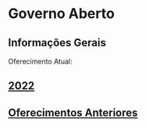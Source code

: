 # Governo Aberto

## Informações Gerais

Oferecimento Atual:

## [2022](https://governoaberto-usp.github.io/ACH3778/2022)

## [Oferecimentos Anteriores](https://governoaberto-usp.github.io/ACH3778/anteriores)


